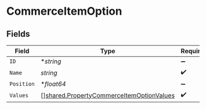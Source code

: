 # CommerceItemOption


## Fields

| Field                                                                                                       | Type                                                                                                        | Required                                                                                                    | Description                                                                                                 |
| ----------------------------------------------------------------------------------------------------------- | ----------------------------------------------------------------------------------------------------------- | ----------------------------------------------------------------------------------------------------------- | ----------------------------------------------------------------------------------------------------------- |
| `ID`                                                                                                        | **string*                                                                                                   | :heavy_minus_sign:                                                                                          | N/A                                                                                                         |
| `Name`                                                                                                      | *string*                                                                                                    | :heavy_check_mark:                                                                                          | N/A                                                                                                         |
| `Position`                                                                                                  | **float64*                                                                                                  | :heavy_minus_sign:                                                                                          | N/A                                                                                                         |
| `Values`                                                                                                    | [][shared.PropertyCommerceItemOptionValues](../../../pkg/models/shared/propertycommerceitemoptionvalues.md) | :heavy_check_mark:                                                                                          | N/A                                                                                                         |